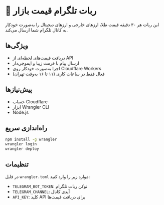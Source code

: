# 🤖 ربات تلگرام قیمت بازار

این ربات هر ۳۰ دقیقه قیمت طلا، ارزهای خارجی و ارزهای دیجیتال را به‌صورت خودکار به کانال تلگرام شما ارسال می‌کند.

## ویژگی‌ها
- دریافت قیمت‌های لحظه‌ای از API
- ارسال پیام با فرمت زیبا و ایموجی‌دار
- اجرا به‌صورت خودکار روی Cloudflare Workers
- فعال فقط در ساعات کاری (۱۱ تا ۱۶ به‌وقت تهران)

## پیش‌نیازها
- حساب Cloudflare
- ابزار Wrangler CLI
- Node.js

## راه‌اندازی سریع
```bash
npm install -g wrangler
wrangler login
wrangler deploy
```

## تنظیمات
در فایل `wrangler.toml` موارد زیر را وارد کنید:
- `TELEGRAM_BOT_TOKEN`: توکن ربات تلگرام
- `TELEGRAM_CHANNEL`: آیدی کانال
- `API_KEY`: کلید API برای دریافت قیمت‌ها